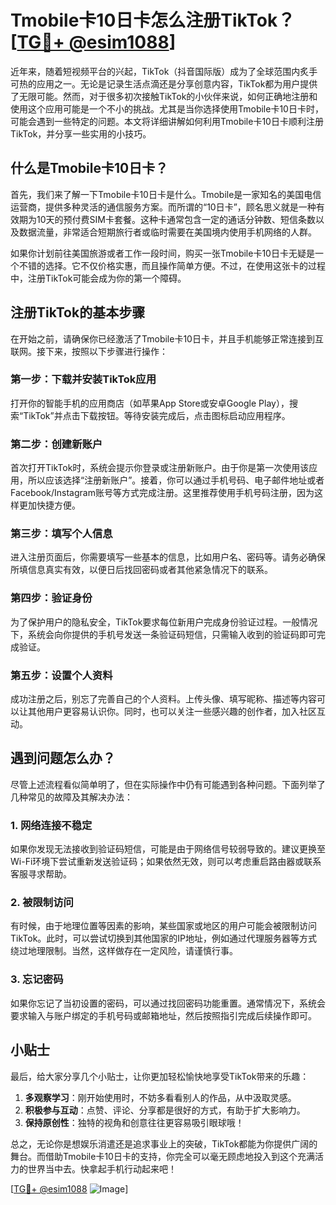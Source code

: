 # Tmobile卡10日卡怎么注册TikTok？[[TG💪+ @esim1088](https://t.me/s/esim1088)]

近年来，随着短视频平台的兴起，TikTok（抖音国际版）成为了全球范围内炙手可热的应用之一。无论是记录生活点滴还是分享创意内容，TikTok都为用户提供了无限可能。然而，对于很多初次接触TikTok的小伙伴来说，如何正确地注册和使用这个应用可能是一个不小的挑战。尤其是当你选择使用Tmobile卡10日卡时，可能会遇到一些特定的问题。本文将详细讲解如何利用Tmobile卡10日卡顺利注册TikTok，并分享一些实用的小技巧。

## 什么是Tmobile卡10日卡？

首先，我们来了解一下Tmobile卡10日卡是什么。Tmobile是一家知名的美国电信运营商，提供多种灵活的通信服务方案。而所谓的“10日卡”，顾名思义就是一种有效期为10天的预付费SIM卡套餐。这种卡通常包含一定的通话分钟数、短信条数以及数据流量，非常适合短期旅行者或临时需要在美国境内使用手机网络的人群。

如果你计划前往美国旅游或者工作一段时间，购买一张Tmobile卡10日卡无疑是一个不错的选择。它不仅价格实惠，而且操作简单方便。不过，在使用这张卡的过程中，注册TikTok可能会成为你的第一个障碍。

## 注册TikTok的基本步骤

在开始之前，请确保你已经激活了Tmobile卡10日卡，并且手机能够正常连接到互联网。接下来，按照以下步骤进行操作：

### 第一步：下载并安装TikTok应用

打开你的智能手机的应用商店（如苹果App Store或安卓Google Play），搜索“TikTok”并点击下载按钮。等待安装完成后，点击图标启动应用程序。

### 第二步：创建新账户

首次打开TikTok时，系统会提示你登录或注册新账户。由于你是第一次使用该应用，所以应该选择“注册新账户”。接着，你可以通过手机号码、电子邮件地址或者Facebook/Instagram账号等方式完成注册。这里推荐使用手机号码注册，因为这样更加快捷方便。

### 第三步：填写个人信息

进入注册页面后，你需要填写一些基本的信息，比如用户名、密码等。请务必确保所填信息真实有效，以便日后找回密码或者其他紧急情况下的联系。

### 第四步：验证身份

为了保护用户的隐私安全，TikTok要求每位新用户完成身份验证过程。一般情况下，系统会向你提供的手机号发送一条验证码短信，只需输入收到的验证码即可完成验证。

### 第五步：设置个人资料

成功注册之后，别忘了完善自己的个人资料。上传头像、填写昵称、描述等内容可以让其他用户更容易认识你。同时，也可以关注一些感兴趣的创作者，加入社区互动。

## 遇到问题怎么办？

尽管上述流程看似简单明了，但在实际操作中仍有可能遇到各种问题。下面列举了几种常见的故障及其解决办法：

### 1. 网络连接不稳定

如果你发现无法接收到验证码短信，可能是由于网络信号较弱导致的。建议更换至Wi-Fi环境下尝试重新发送验证码；如果依然无效，则可以考虑重启路由器或联系客服寻求帮助。

### 2. 被限制访问

有时候，由于地理位置等因素的影响，某些国家或地区的用户可能会被限制访问TikTok。此时，可以尝试切换到其他国家的IP地址，例如通过代理服务器等方式绕过地理限制。当然，这样做存在一定风险，请谨慎行事。

### 3. 忘记密码

如果你忘记了当初设置的密码，可以通过找回密码功能重置。通常情况下，系统会要求输入与账户绑定的手机号码或邮箱地址，然后按照指引完成后续操作即可。

## 小贴士

最后，给大家分享几个小贴士，让你更加轻松愉快地享受TikTok带来的乐趣：

1. **多观察学习**：刚开始使用时，不妨多看看别人的作品，从中汲取灵感。
2. **积极参与互动**：点赞、评论、分享都是很好的方式，有助于扩大影响力。
3. **保持原创性**：独特的视角和创意往往更容易吸引眼球哦！

总之，无论你是想娱乐消遣还是追求事业上的突破，TikTok都能为你提供广阔的舞台。而借助Tmobile卡10日卡的支持，你完全可以毫无顾虑地投入到这个充满活力的世界当中去。快拿起手机行动起来吧！

[[TG💪+ @esim1088](https://t.me/s/esim1088) ![Image](https://i.postimg.cc/4NQfJmqS/Snipaste-2025-05-13-00-14-12.png)]